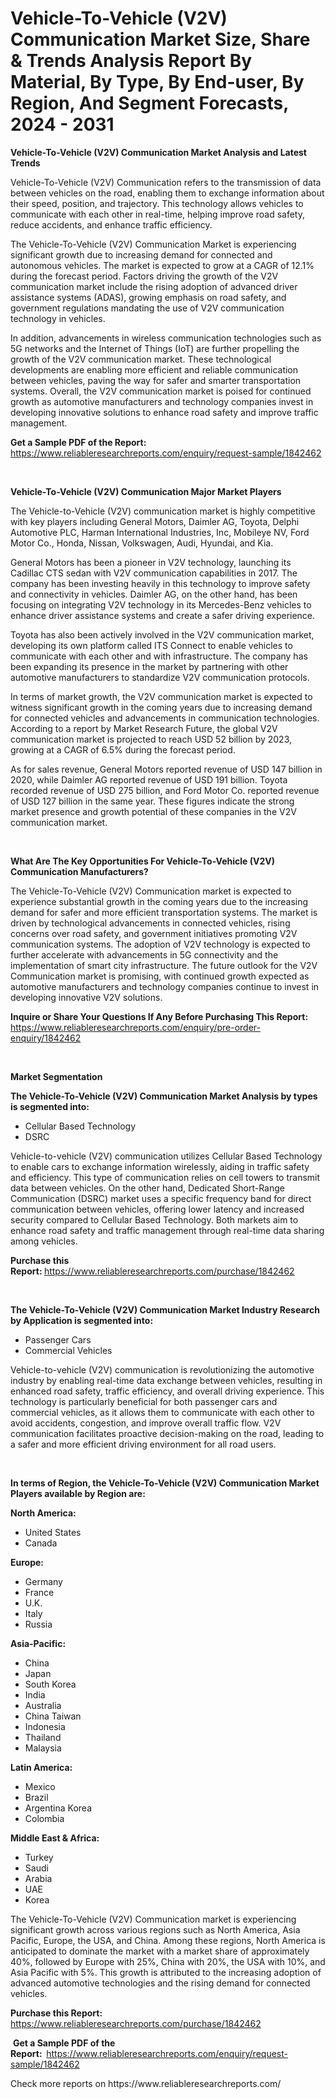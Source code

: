 <p><h1>Vehicle-To-Vehicle (V2V) Communication Market Size, Share & Trends Analysis Report By Material, By Type, By End-user, By Region, And Segment Forecasts, 2024 - 2031</h1></p><p><strong>Vehicle-To-Vehicle (V2V) Communication Market Analysis and Latest Trends</strong></p>
<p><p>Vehicle-To-Vehicle (V2V) Communication refers to the transmission of data between vehicles on the road, enabling them to exchange information about their speed, position, and trajectory. This technology allows vehicles to communicate with each other in real-time, helping improve road safety, reduce accidents, and enhance traffic efficiency.</p><p>The Vehicle-To-Vehicle (V2V) Communication Market is experiencing significant growth due to increasing demand for connected and autonomous vehicles. The market is expected to grow at a CAGR of 12.1% during the forecast period. Factors driving the growth of the V2V communication market include the rising adoption of advanced driver assistance systems (ADAS), growing emphasis on road safety, and government regulations mandating the use of V2V communication technology in vehicles.</p><p>In addition, advancements in wireless communication technologies such as 5G networks and the Internet of Things (IoT) are further propelling the growth of the V2V communication market. These technological developments are enabling more efficient and reliable communication between vehicles, paving the way for safer and smarter transportation systems. Overall, the V2V communication market is poised for continued growth as automotive manufacturers and technology companies invest in developing innovative solutions to enhance road safety and improve traffic management.</p></p>
<p><strong>Get a Sample PDF of the Report:&nbsp;</strong> <a href="https://www.reliableresearchreports.com/enquiry/request-sample/1842462">https://www.reliableresearchreports.com/enquiry/request-sample/1842462</a></p>
<p>&nbsp;</p>
<p><strong>Vehicle-To-Vehicle (V2V) Communication Major Market Players</strong></p>
<p><p>The Vehicle-to-Vehicle (V2V) communication market is highly competitive with key players including General Motors, Daimler AG, Toyota, Delphi Automotive PLC, Harman International Industries, Inc, Mobileye NV, Ford Motor Co., Honda, Nissan, Volkswagen, Audi, Hyundai, and Kia. </p><p>General Motors has been a pioneer in V2V technology, launching its Cadillac CTS sedan with V2V communication capabilities in 2017. The company has been investing heavily in this technology to improve safety and connectivity in vehicles. Daimler AG, on the other hand, has been focusing on integrating V2V technology in its Mercedes-Benz vehicles to enhance driver assistance systems and create a safer driving experience.</p><p>Toyota has also been actively involved in the V2V communication market, developing its own platform called ITS Connect to enable vehicles to communicate with each other and with infrastructure. The company has been expanding its presence in the market by partnering with other automotive manufacturers to standardize V2V communication protocols.</p><p>In terms of market growth, the V2V communication market is expected to witness significant growth in the coming years due to increasing demand for connected vehicles and advancements in communication technologies. According to a report by Market Research Future, the global V2V communication market is projected to reach USD 52 billion by 2023, growing at a CAGR of 6.5% during the forecast period.</p><p>As for sales revenue, General Motors reported revenue of USD 147 billion in 2020, while Daimler AG reported revenue of USD 191 billion. Toyota recorded revenue of USD 275 billion, and Ford Motor Co. reported revenue of USD 127 billion in the same year. These figures indicate the strong market presence and growth potential of these companies in the V2V communication market.</p></p>
<p>&nbsp;</p>
<p><strong>What Are The Key Opportunities For Vehicle-To-Vehicle (V2V) Communication Manufacturers?</strong></p>
<p><p>The Vehicle-To-Vehicle (V2V) Communication market is expected to experience substantial growth in the coming years due to the increasing demand for safer and more efficient transportation systems. The market is driven by technological advancements in connected vehicles, rising concerns over road safety, and government initiatives promoting V2V communication systems. The adoption of V2V technology is expected to further accelerate with advancements in 5G connectivity and the implementation of smart city infrastructure. The future outlook for the V2V Communication market is promising, with continued growth expected as automotive manufacturers and technology companies continue to invest in developing innovative V2V solutions.</p></p>
<p><strong>Inquire or Share Your Questions If Any Before Purchasing This Report:</strong> <a href="https://www.reliableresearchreports.com/enquiry/pre-order-enquiry/1842462">https://www.reliableresearchreports.com/enquiry/pre-order-enquiry/1842462</a></p>
<p>&nbsp;</p>
<p><strong>Market Segmentation</strong></p>
<p><strong>The Vehicle-To-Vehicle (V2V) Communication Market Analysis by types is segmented into:</strong></p>
<p><ul><li>Cellular Based Technology</li><li>DSRC</li></ul></p>
<p><p>Vehicle-to-vehicle (V2V) communication utilizes Cellular Based Technology to enable cars to exchange information wirelessly, aiding in traffic safety and efficiency. This type of communication relies on cell towers to transmit data between vehicles. On the other hand, Dedicated Short-Range Communication (DSRC) market uses a specific frequency band for direct communication between vehicles, offering lower latency and increased security compared to Cellular Based Technology. Both markets aim to enhance road safety and traffic management through real-time data sharing among vehicles.</p></p>
<p><strong>Purchase this Report:&nbsp;</strong><a href="https://www.reliableresearchreports.com/purchase/1842462">https://www.reliableresearchreports.com/purchase/1842462</a></p>
<p>&nbsp;</p>
<p><strong>The Vehicle-To-Vehicle (V2V) Communication Market Industry Research by Application is segmented into:</strong></p>
<p><ul><li>Passenger Cars</li><li>Commercial Vehicles</li></ul></p>
<p><p>Vehicle-to-vehicle (V2V) communication is revolutionizing the automotive industry by enabling real-time data exchange between vehicles, resulting in enhanced road safety, traffic efficiency, and overall driving experience. This technology is particularly beneficial for both passenger cars and commercial vehicles, as it allows them to communicate with each other to avoid accidents, congestion, and improve overall traffic flow. V2V communication facilitates proactive decision-making on the road, leading to a safer and more efficient driving environment for all road users.</p></p>
<p>&nbsp;</p>
<p><strong>In terms of Region, the Vehicle-To-Vehicle (V2V) Communication Market Players available by Region are:</strong></p>
<p>
    <p> <strong> North America: </strong>
        <ul>
            <li>United States</li>
            <li>Canada</li>
        </ul>
        </p> 
    <p> <strong> Europe: </strong>
        <ul>
            <li>Germany</li>
            <li>France</li>
            <li>U.K.</li>
            <li>Italy</li>
            <li>Russia</li>
        </ul>
        </p> 
    <p> <strong> Asia-Pacific: </strong>
        <ul>
            <li>China</li>
            <li>Japan</li>
            <li>South Korea</li>
            <li>India</li>
            <li>Australia</li>
            <li>China Taiwan</li>
            <li>Indonesia</li>
            <li>Thailand</li>
            <li>Malaysia</li>
        </ul>
        </p> 
    <p> <strong> Latin America: </strong>
        <ul>
            <li>Mexico</li>
            <li>Brazil</li>
            <li>Argentina Korea</li>
            <li>Colombia</li>
        </ul>
        </p> 
    <p> <strong> Middle East & Africa: </strong>
        <ul>
            <li>Turkey</li>
            <li>Saudi</li>
            <li>Arabia</li>
            <li>UAE</li>
            <li>Korea</li>
        </ul>
    </p>
    </p>
<p><p>The Vehicle-To-Vehicle (V2V) Communication market is experiencing significant growth across various regions such as North America, Asia Pacific, Europe, the USA, and China. Among these regions, North America is anticipated to dominate the market with a market share of approximately 40%, followed by Europe with 25%, China with 20%, the USA with 10%, and Asia Pacific with 5%. This growth is attributed to the increasing adoption of advanced automotive technologies and the rising demand for connected vehicles.</p></p>
<p><strong>Purchase this Report: </strong><a href="https://www.reliableresearchreports.com/purchase/1842462">https://www.reliableresearchreports.com/purchase/1842462</a></p>
<p>&nbsp;<strong>Get a Sample PDF of the Report:&nbsp;&nbsp;</strong><a href="https://www.reliableresearchreports.com/enquiry/request-sample/1842462">https://www.reliableresearchreports.com/enquiry/request-sample/1842462</a></p>
<p><strong></strong></p>
<p>Check more reports on https://www.reliableresearchreports.com/</p>